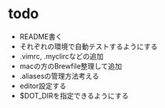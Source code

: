 # todo

- README書く
- それぞれの環境で自動テストするようにする
- .vimrc, .myclircなどの追加
- macの方のBrewfile整理して追加
- .aliasesの管理方法考える
- editor設定する
- $DOT_DIRを指定できるようにする
